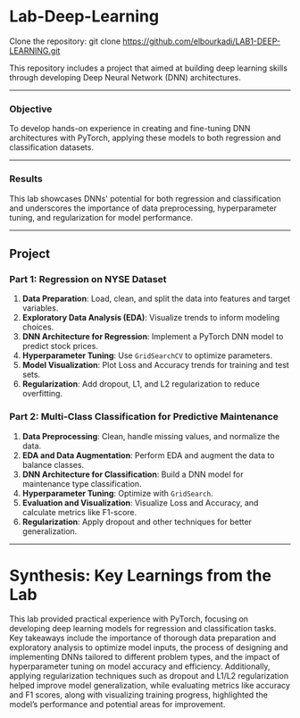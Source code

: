 # Lab-Deep-Learning

Clone the repository: git clone https://github.com/elbourkadi/LAB1-DEEP-LEARNING.git


This repository includes a project that aimed at building deep learning skills through developing Deep Neural Network (DNN) architectures.


-------

### Objective
To develop hands-on experience in creating and fine-tuning DNN architectures with PyTorch, applying these models to both regression and classification datasets.

-------

### Results
This lab showcases DNNs' potential for both regression and classification and underscores the importance of data preprocessing, hyperparameter tuning, and regularization for model performance.


-----------------------------------------------------------------------------------------------------

## Project 

### Part 1: Regression on NYSE Dataset

1. **Data Preparation**: Load, clean, and split the data into features and target variables.
2. **Exploratory Data Analysis (EDA)**: Visualize trends to inform modeling choices.
3. **DNN Architecture for Regression**: Implement a PyTorch DNN model to predict stock prices.
4. **Hyperparameter Tuning**: Use `GridSearchCV` to optimize parameters.
5. **Model Visualization**: Plot Loss and Accuracy trends for training and test sets.
6. **Regularization**: Add dropout, L1, and L2 regularization to reduce overfitting.

### Part 2: Multi-Class Classification for Predictive Maintenance

1. **Data Preprocessing**: Clean, handle missing values, and normalize the data.
2. **EDA and Data Augmentation**: Perform EDA and augment the data to balance classes.
3. **DNN Architecture for Classification**: Build a DNN model for maintenance type classification.
4. **Hyperparameter Tuning**: Optimize with `GridSearch`.
5. **Evaluation and Visualization**: Visualize Loss and Accuracy, and calculate metrics like F1-score.
6. **Regularization**: Apply dropout and other techniques for better generalization.

------------------------------------------------------------------------------------------------------


# Synthesis: Key Learnings from the Lab

This lab provided practical experience with PyTorch, focusing on developing deep learning models for regression and classification tasks. Key takeaways include the importance of thorough data preparation and exploratory analysis to optimize model inputs, the process of designing and implementing DNNs tailored to different problem types, and the impact of hyperparameter tuning on model accuracy and efficiency. Additionally, applying regularization techniques such as dropout and L1/L2 regularization helped improve model generalization, while evaluating metrics like accuracy and F1 scores, along with visualizing training progress, highlighted the model’s performance and potential areas for improvement.
